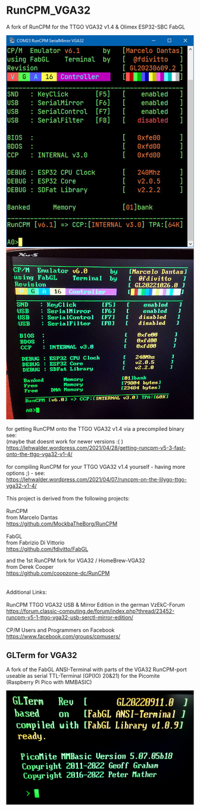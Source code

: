 # RunCPM_VGA32
A fork of RunCPM for the TTGO VGA32 v1.4 & Olimex ESP32-SBC FabGL

![RunCPM_BootScreen](https://github.com/guidol70/RunCPM_VGA32/raw/main/pictures/RunCPM_v6_1_VGA32_GL20230609.jpg?raw=true)
![RunCPM_BootScreen](https://github.com/guidol70/RunCPM_VGA32/raw/main/pictures/RunCPM_v6_0_VGA32_Screen__GL20221026.jpg?raw=true)

for getting RunCPM onto the TTGO VGA32 v1.4 via a precompiled binary see:<br/>
(maybe that doesnt work for newer versions :( )<br/>
https://lehwalder.wordpress.com/2021/04/28/getting-runcpm-v5-3-fast-onto-the-ttgo-vga32-v1-4/<br/>
<br/>
for compiling RunCPM for your TTGO VGA32 v1.4 yourself - having more options ;) - see:<br/>
https://lehwalder.wordpress.com/2021/04/07/runcpm-on-the-lilygo-ttgo-vga32-v1-4/<br/>
<br/>
This project is derived from the following projects:<br/>
<br/>
RunCPM<br/>
from Marcelo Dantas<br/>
https://github.com/MockbaTheBorg/RunCPM<br/>
<br/>
FabGL<br/>
from Fabrizio Di Vittorio<br/>
https://github.com/fdivitto/FabGL<br/>

and the 1st RunCPM fork for VGA32 / HomeBrew-VGA32<br/>
from Derek Cooper<br/>
https://github.com/coopzone-dc/RunCPM<br/>
<br/>
<br/>
Additional Links:<br/>
<br/>
RunCPM TTGO VGA32 USB & Mirror Edition in the german VzEkC-Forum <br/>
https://forum.classic-computing.de/forum/index.php?thread/23452-runcpm-v5-1-ttgo-vga32-usb-serctl-mirror-edition/<br/>
<br/>
CP/M Users and Programmers on Facebook<br/>
https://www.facebook.com/groups/cpmusers/<br/>


## GLTerm for VGA32
A fork of the FabGL ANSI-Terminal with parts of the VGA32 RunCPM-port<br>
useable as serial TTL-Terminal (GP(IO) 20&21) for the Picomite<br>
(Raspberry Pi Pico with MMBASIC)<br>

![GLTerm VGA32 BootScreen](https://github.com/guidol70/RunCPM_VGA32/raw/main/GLTerm_VGA32/GLTerm_Rev_GL22020911.jpg?raw=true)
